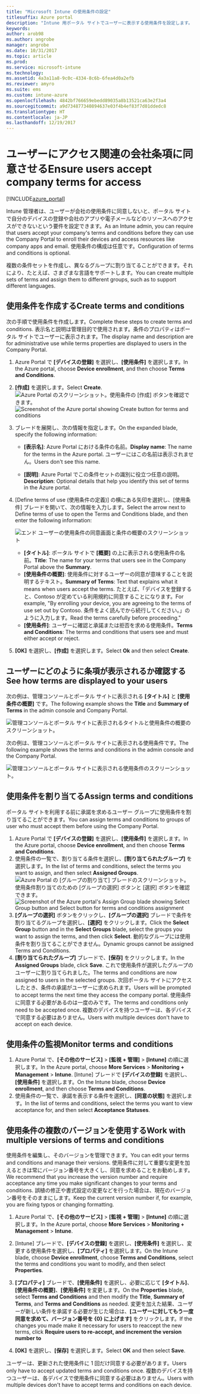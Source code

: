 ```yaml
---
title: "Microsoft Intune の使用条件の設定"
titlesuffix: Azure portal
description: "Intune 用ポータル サイトでユーザーに表示する使用条件を設定します。 "
keywords: 
author: arob98
ms.author: angrobe
manager: angrobe
ms.date: 10/31/2017
ms.topic: article
ms.prod: 
ms.service: microsoft-intune
ms.technology: 
ms.assetid: 4a3a11a8-9c0c-4334-8c6b-6fea4d0a2efb
ms.reviewer: amyro
ms.suite: ems
ms.custom: intune-azure
ms.openlocfilehash: 4842bf766659ebedd89035a8b13521ca63e2f3a4
ms.sourcegitcommit: a9d734877340894637e03f4b4ef83f7d01ddedc8
ms.translationtype: HT
ms.contentlocale: ja-JP
ms.lasthandoff: 12/19/2017
---
```

# <a name="ensure-users-accept-company-terms-for-access"></a><span data-ttu-id="653c8-103">ユーザーにアクセス関連の会社条項に同意させる</span><span class="sxs-lookup"><span data-stu-id="653c8-103">Ensure users accept company terms for access</span></span>

[!INCLUDE[azure_portal](./includes/azure_portal.md)]

<span data-ttu-id="653c8-104">Intune 管理者は、ユーザーが会社の使用条件に同意しないと、ポータル サイトで自分のデバイスの登録や会社のアプリや電子メールなどのリソースへのアクセスができないという要件を設定できます。</span><span class="sxs-lookup"><span data-stu-id="653c8-104">As an Intune admin, you can require that users accept your company's terms and conditions before they can use the Company Portal to enroll their devices and access resources like company apps and email.</span></span> <span data-ttu-id="653c8-105">使用条件の構成は任意です。</span><span class="sxs-lookup"><span data-stu-id="653c8-105">Configuration of terms and conditions is optional.</span></span>

<span data-ttu-id="653c8-106">複数の条件セットを作成し、異なるグループに割り当てることができます。それにより、たとえば、さまざまな言語をサポートします。</span><span class="sxs-lookup"><span data-stu-id="653c8-106">You can create multiple sets of terms and assign them to different groups, such as to support different languages.</span></span>

## <a name="create-terms-and-conditions"></a><span data-ttu-id="653c8-107">使用条件を作成する</span><span class="sxs-lookup"><span data-stu-id="653c8-107">Create terms and conditions</span></span>
<span data-ttu-id="653c8-108">次の手順で使用条件を作成します。</span><span class="sxs-lookup"><span data-stu-id="653c8-108">Complete these steps to create terms and conditions.</span></span> <span data-ttu-id="653c8-109">表示名と説明は管理目的で使用されます。条件のプロパティはポータル サイトでユーザーに表示されます。</span><span class="sxs-lookup"><span data-stu-id="653c8-109">The display name and description are for administrative use while terms properties are displayed to users in the Company Portal.</span></span>

1. <span data-ttu-id="653c8-110">Azure Portal で **[デバイスの登録]** を選択し、**[使用条件]** を選択します。</span><span class="sxs-lookup"><span data-stu-id="653c8-110">In the Azure portal, choose **Device enrollment**, and then choose **Terms and Conditions**.</span></span>
2. <span data-ttu-id="653c8-111">**[作成]** を選択します。</span><span class="sxs-lookup"><span data-stu-id="653c8-111">Select **Create**.</span></span>
<span data-ttu-id="653c8-112">![Azure Portal のスクリーンショット。使用条件の [作成] ボタンを確認できます。](media/terms-create-terms.png)</span><span class="sxs-lookup"><span data-stu-id="653c8-112">![Screenshot of the Azure portal showing Create button for terms and conditions](media/terms-create-terms.png)</span></span>
3. <span data-ttu-id="653c8-113">ブレードを展開し、次の情報を指定します。</span><span class="sxs-lookup"><span data-stu-id="653c8-113">On the expanded blade, specify the following information:</span></span>

   - <span data-ttu-id="653c8-114">**[表示名]**: Azure Portal における条件の名前。</span><span class="sxs-lookup"><span data-stu-id="653c8-114">**Display name**: The name for the terms in the Azure portal.</span></span> <span data-ttu-id="653c8-115">ユーザーにはこの名前は表示されません。</span><span class="sxs-lookup"><span data-stu-id="653c8-115">Users don't see this name.</span></span>

   - <span data-ttu-id="653c8-116">**[説明]**: Azure Portal でこの条件セットの識別に役立つ任意の説明。</span><span class="sxs-lookup"><span data-stu-id="653c8-116">**Description**: Optional details that help you identify this set of terms in the Azure portal.</span></span>

4. <span data-ttu-id="653c8-117">[Define terms of use (使用条件の定義)] の横にある矢印を選択し、[使用条件] ブレードを開いて、次の情報を入力します。</span><span class="sxs-lookup"><span data-stu-id="653c8-117">Select the arrow next to Define terms of use to open the Terms and Conditions blade, and then enter the following information:</span></span>

   ![エンド ユーザーの使用条件の同意画面と条件の概要のスクリーンショット](./media/terms-summary-create.png)

   - <span data-ttu-id="653c8-119">**[タイトル]**: ポータル サイトで **[概要]** の上に表示される使用条件の名前。</span><span class="sxs-lookup"><span data-stu-id="653c8-119">**Title**: The name for your terms that users see in the Company Portal above the **Summary**.</span></span>
   - <span data-ttu-id="653c8-120">**[使用条件の概要]**: 使用条件に対するユーザーの同意が意味することを説明するテキスト。</span><span class="sxs-lookup"><span data-stu-id="653c8-120">**Summary of Terms**: Text that explains what it means when users accept the terms.</span></span> <span data-ttu-id="653c8-121">たとえば、「デバイスを登録すると、Contoso が定めている利用規約に同意することになります。</span><span class="sxs-lookup"><span data-stu-id="653c8-121">For example, "By enrolling your device, you are agreeing to the terms of use set out by Contoso.</span></span> <span data-ttu-id="653c8-122">条件をよく読んでから続行してください。」のように入力します。</span><span class="sxs-lookup"><span data-stu-id="653c8-122">Read the terms carefully before proceeding."</span></span>
   - <span data-ttu-id="653c8-123">**[使用条件]**: ユーザーに確認と承諾または拒否を求める使用条件。</span><span class="sxs-lookup"><span data-stu-id="653c8-123">**Terms and Conditions**: The terms and conditions that users see and must either accept or reject.</span></span>

5. <span data-ttu-id="653c8-124">**[OK]** を選択し、**[作成]** を選択します。</span><span class="sxs-lookup"><span data-stu-id="653c8-124">Select **Ok** and then select **Create**.</span></span>

## <a name="see-how-terms-are-displayed-to-your-users"></a><span data-ttu-id="653c8-125">ユーザーにどのように条項が表示されるか確認する</span><span class="sxs-lookup"><span data-stu-id="653c8-125">See how terms are displayed to your users</span></span>
<span data-ttu-id="653c8-126">次の例は、管理コンソールとポータル サイトに表示される **[タイトル]** と **[使用条件の概要]** です。</span><span class="sxs-lookup"><span data-stu-id="653c8-126">The following example shows the **Title** and **Summary of Terms** in the admin console and Company Portal.</span></span>

![管理コンソールとポータル サイトに表示されるタイトルと使用条件の概要のスクリーンショット。](./media/terms-summary-terms.png)

<span data-ttu-id="653c8-128">次の例は、管理コンソールとポータル サイトに表示される使用条件です。</span><span class="sxs-lookup"><span data-stu-id="653c8-128">The following example shows the terms and conditions in the admin console and the Company Portal.</span></span>

![管理コンソールとポータル サイトに表示される使用条件のスクリーンショット。](./media/terms-properties-terms.png)

## <a name="assign-terms-and-conditions"></a><span data-ttu-id="653c8-130">使用条件を割り当てる</span><span class="sxs-lookup"><span data-stu-id="653c8-130">Assign terms and conditions</span></span>

<span data-ttu-id="653c8-131">ポータル サイトを利用する前に承諾を求めるユーザー グループに使用条件を割り当てることができます。</span><span class="sxs-lookup"><span data-stu-id="653c8-131">You can assign terms and conditions to groups of user who must accept them before using the Company Portal.</span></span>

1. <span data-ttu-id="653c8-132">Azure Portal で **[デバイスの登録]** を選択し、**[使用条件]** を選択します。</span><span class="sxs-lookup"><span data-stu-id="653c8-132">In the Azure portal, choose **Device enrollment**, and then choose **Terms and Conditions**.</span></span>
2. <span data-ttu-id="653c8-133">使用条件の一覧で、割り当てる条件を選択し、**[割り当てられたグループ]** を選択します。</span><span class="sxs-lookup"><span data-stu-id="653c8-133">In the list of terms and conditions, select the terms you want to assign, and then select **Assigned Groups**.</span></span>
<span data-ttu-id="653c8-134">![Azure Portal の [グループの割り当て] ブレードのスクリーンショット。使用条件割り当てのための [グループの選択] ボタンと [選択] ボタンを確認できます。](media/terms-assign-groups.png)</span><span class="sxs-lookup"><span data-stu-id="653c8-134">![Screenshot of the Azure portal's Assign Group blade showing Select Group button and Select button for terms and conditions assignment](media/terms-assign-groups.png)</span></span>
3. <span data-ttu-id="653c8-135">**[グループの選択]** ボタンをクリックし、**[グループの選択]** ブレードで条件を割り当てるグループを選択し、**[選択]** をクリックします。</span><span class="sxs-lookup"><span data-stu-id="653c8-135">Click the **Select Group** button and in the **Select Groups** blade, select the groups you want to assign the terms, and then click **Select**.</span></span> <span data-ttu-id="653c8-136">動的なグループには使用条件を割り当てることができません。</span><span class="sxs-lookup"><span data-stu-id="653c8-136">Dynamic groups cannot be assigned Terms and Conditions.</span></span>
4. <span data-ttu-id="653c8-137">**[割り当てられたグループ]** ブレードで、**[保存]** をクリックします。</span><span class="sxs-lookup"><span data-stu-id="653c8-137">In the **Assigned Groups** blade, click **Save**.</span></span>  <span data-ttu-id="653c8-138">これで使用条件が選択したグループのユーザーに割り当てられました。</span><span class="sxs-lookup"><span data-stu-id="653c8-138">The terms and conditions are now assigned to users in the selected groups.</span></span> <span data-ttu-id="653c8-139">次回ポータル サイトにアクセスしたとき、条件の承諾がユーザーに求められます。</span><span class="sxs-lookup"><span data-stu-id="653c8-139">Users will be prompted to accept terms the next time they access the company portal.</span></span> <span data-ttu-id="653c8-140">使用条件に同意する必要があるのは一度のみです。</span><span class="sxs-lookup"><span data-stu-id="653c8-140">The terms and conditions only need to be accepted once.</span></span> <span data-ttu-id="653c8-141">複数のデバイスを持つユーザーは、各デバイスで同意する必要はありません。</span><span class="sxs-lookup"><span data-stu-id="653c8-141">Users with multiple devices don't have to accept on each device.</span></span>


## <a name="monitor-terms-and-conditions"></a><span data-ttu-id="653c8-142">使用条件の監視</span><span class="sxs-lookup"><span data-stu-id="653c8-142">Monitor terms and conditions</span></span>

1. <span data-ttu-id="653c8-143">Azure Portal で、**[その他のサービス]** > **[監視 + 管理]** > **[Intune]** の順に選択します。</span><span class="sxs-lookup"><span data-stu-id="653c8-143">In the Azure portal, choose **More Services** > **Monitoring + Management** > **Intune**.</span></span> <span data-ttu-id="653c8-144">[Intune] ブレードで **[デバイスの登録]** を選択し、**[使用条件]** を選択します。</span><span class="sxs-lookup"><span data-stu-id="653c8-144">On the Intune blade, choose **Device enrollment**, and then choose **Terms and Conditions**.</span></span>
2. <span data-ttu-id="653c8-145">使用条件の一覧で、承諾を表示する条件を選択し、**[同意の状態]** を選択します。</span><span class="sxs-lookup"><span data-stu-id="653c8-145">In the list of terms and conditions, select the terms you want to view acceptance for, and then select **Acceptance Statuses**.</span></span>

## <a name="work-with-multiple-versions-of-terms-and-conditions"></a><span data-ttu-id="653c8-146">使用条件の複数のバージョンを使用する</span><span class="sxs-lookup"><span data-stu-id="653c8-146">Work with multiple versions of terms and conditions</span></span>
<span data-ttu-id="653c8-147">使用条件を編集し、そのバージョンを管理できます。</span><span class="sxs-lookup"><span data-stu-id="653c8-147">You can edit your terms and conditions and manage their versions.</span></span> <span data-ttu-id="653c8-148">使用条件に対して重要な変更を加えるときは常にバージョン番号を大きくし、同意を求めることをお勧めします。</span><span class="sxs-lookup"><span data-stu-id="653c8-148">We recommend that you increase the version number and require acceptance any time you make significant changes to your terms and conditions.</span></span> <span data-ttu-id="653c8-149">誤植の修正や書式設定の変更などを行った場合は、現在のバージョン番号をそのままにします。</span><span class="sxs-lookup"><span data-stu-id="653c8-149">Keep the current version number if, for example, you are fixing typos or changing formatting.</span></span>

1. <span data-ttu-id="653c8-150">Azure Portal で、**[その他のサービス]** > **[監視 + 管理]** > **[Intune]** の順に選択します。</span><span class="sxs-lookup"><span data-stu-id="653c8-150">In the Azure portal, choose **More Services** > **Monitoring + Management** > **Intune**.</span></span>

2. <span data-ttu-id="653c8-151">[Intune] ブレードで、**[デバイスの登録]** を選択し、**[使用条件]** を選択し、変更する使用条件を選択し、**[プロパティ]** を選択します。</span><span class="sxs-lookup"><span data-stu-id="653c8-151">On the Intune blade, choose **Device enrollment**,  choose **Terms and Conditions**, select the terms and conditions you want to modify, and then select **Properties**.</span></span>

4. <span data-ttu-id="653c8-152">**[プロパティ]** ブレードで、**[使用条件]** を選択し、必要に応じて **[タイトル]**、**[使用条件の概要]**、**[使用条件]** を変更します。</span><span class="sxs-lookup"><span data-stu-id="653c8-152">On the **Properties** blade, select **Terms and Conditions** and then modify the **Title**, **Summary of Terms**, and **Terms and Conditions** as needed.</span></span> <span data-ttu-id="653c8-153">変更を加えた結果、ユーザーが新しい条件を承諾する必要が生じた場合は、**[ユーザーに対してもう一度同意を求めて、バージョン番号を {0} に上げます]** をクリックします。</span><span class="sxs-lookup"><span data-stu-id="653c8-153">If the changes you made make it necessary for users to reaccept the new terms, click **Require users to re-accept, and increment the version number to**</span></span>

4.  <span data-ttu-id="653c8-154">**[OK]** を選択し、**[保存]** を選択します。</span><span class="sxs-lookup"><span data-stu-id="653c8-154">Select **OK** and then select **Save**.</span></span>

<span data-ttu-id="653c8-155">ユーザーは、更新された使用条件に 1 回だけ同意する必要があります。</span><span class="sxs-lookup"><span data-stu-id="653c8-155">Users only have to accept updated terms and conditions once.</span></span> <span data-ttu-id="653c8-156">複数のデバイスを持つユーザーは、各デバイスで使用条件に同意する必要はありません。</span><span class="sxs-lookup"><span data-stu-id="653c8-156">Users with multiple devices don't have to accept terms and conditions on each device.</span></span>

